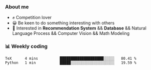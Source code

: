 ### About me

- ✊ Competition lover
- 😀 Be keen to do something interesting with others
- 🎈 Interested in **Recommendation System** && **Database** && Natural Language Process && Computer Vision && Math Modeling


### 📊 Weekly coding
<!--START_SECTION:waka-->

```txt
TeX      4 mins          ████████████████████░░░░░   80.41 %
Python   1 min           █████░░░░░░░░░░░░░░░░░░░░   19.59 %
```

<!--END_SECTION:waka-->
